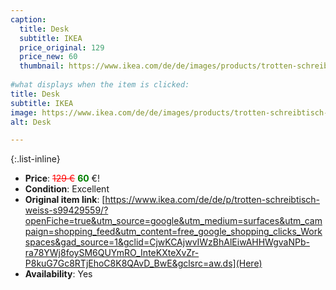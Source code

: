 ```yaml
---
caption:
  title: Desk
  subtitle: IKEA
  price_original: 129
  price_new: 60
  thumbnail: https://www.ikea.com/de/de/images/products/trotten-schreibtisch-weiss__1012718_pe828989_s5.jpg
  
#what displays when the item is clicked:
title: Desk
subtitle: IKEA
image: https://www.ikea.com/de/de/images/products/trotten-schreibtisch-weiss__1012718_pe828989_s5.jpg
alt: Desk

---
```

{:.list-inline} 
- **Price**: <span style="color:red"><del>129 €</del></span> <span style="color:green">**60**</span> €!
- **Condition**: Excellent
- **Original item link**: [https://www.ikea.com/de/de/p/trotten-schreibtisch-weiss-s99429559/?openFiche=true&utm_source=google&utm_medium=surfaces&utm_campaign=shopping_feed&utm_content=free_google_shopping_clicks_Workspaces&gad_source=1&gclid=CjwKCAjwvIWzBhAlEiwAHHWgvaNPb-ra78YWj8foySM6QUYmRO_InteKXteXvZr-P8kuG7Gc8RTjEhoC8K8QAvD_BwE&gclsrc=aw.ds](Here)
- **Availability**: Yes
